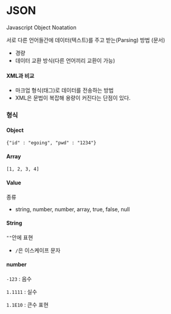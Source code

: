 # JSON

Javascript Object Noatation



서로 다른 언어들간에 데이터(텍스트)를 주고 받는(Parsing) 방법 (문서)

- 경량
- 데이터 교환 방식(다른 언어끼리 교환이 가능)



#### XML과 비교

- 마크업 형식(태그)로 데이터를 전송하는 방법
- XML은 문법이 복잡해 용량이 커진다는 단점이 있다. 



### 형식

#### Object

`{"id" : "egoing", "pwd" : "1234"}`

#### Array

`[1, 2, 3, 4]`

#### Value

종류

- string, number, number, array, true, false, null 

#### String

`""`안에 표현 

- `/`은 이스케이프 문자

#### number

`-123` : 음수

`1.1111` : 실수

`1.1E10` : 큰수 표현
